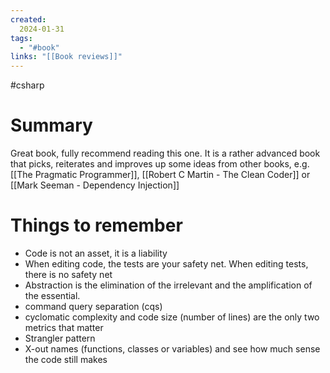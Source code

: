 ```yaml
---
created:
  2024-01-31
tags:
  - "#book"
links: "[[Book reviews]]"
---
```

#csharp 
# Summary
Great book, fully recommend reading this one. It is a rather advanced book that picks, reiterates and improves up some ideas from other books, e.g. [[The Pragmatic Programmer]], [[Robert C Martin - The Clean Coder]]
or [[Mark Seeman - Dependency Injection]]
# Things to remember
- Code is not an asset, it is a liability
- When editing code, the tests are your safety net. When editing tests, there is no safety net
- Abstraction is the elimination of the irrelevant and the amplification of the essential. 
- command query separation (cqs)
- cyclomatic complexity and code size (number of lines) are the only two metrics that matter
- Strangler pattern
- X-out names (functions, classes or variables) and see how much sense the code still makes
